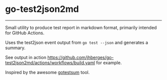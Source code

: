 # go-test2json2md

---

Small utility to produce test report in markdown format, primarily intended for GitHub Actions.

Uses the test2json event output from `go test --json` and generates a summary.

See output in action <https://github.com/jhberges/go-test2json2md/actions/workflows/build.yaml> for example.

Inspired by the awesome [gotestsum](https://github.com/gotestyourself/gotestsum) tool.